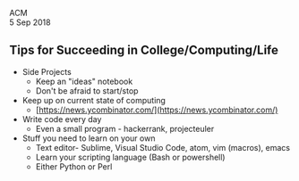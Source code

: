 ACM  
5 Sep 2018  

## Tips for Succeeding in College/Computing/Life
* Side Projects
    * Keep an "ideas" notebook
    * Don't be afraid to start/stop
* Keep up on current state of computing
    * [https://news.ycombinator.com/](https://news.ycombinator.com/)
* Write code every day
    * Even a small program - hackerrank, projecteuler
* Stuff you need to learn on your own
    * Text editor- Sublime, Visual Studio Code, atom, vim (macros), emacs
    * Learn your scripting language (Bash or powershell)
    * Either Python or Perl
